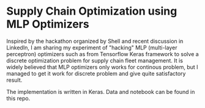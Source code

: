 # Supply Chain Optimization using MLP Optimizers

Inspired by the hackathon organized by Shell and recent discussion in LinkedIn, I am sharing my experiment of "hacking" MLP (multi-layer perceptron) optimizers such as from Tensorflow Keras framework to solve a discrete optimization problem for supply chain fleet management. It is widely believed that MLP optimizers only works for continous problem, but I managed to get it work for discrete problem and give quite satisfactory result. 

The implementation is written in Keras. Data and notebook can be found in this repo. 
